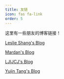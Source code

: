 ```yaml
---
title: 友链
icon: fas fa-link
order: 5
---
```


这里有一些朋友的博客链接！

[Leslie Shang's Blog](https://shangzg.top)

[Mardan's Blog](https://www.mardan.wiki)

[LJIJCJ's Blog](https://www.ljijcj.top)

[Yujin Tang's Blog](https://yyyujintang.github.io)
